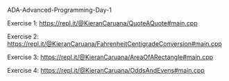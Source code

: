 ADA-Advanced-Programming-Day-1

Exercise 1: https://repl.it/@KieranCaruana/QuoteAQuote#main.cpp

Exercise 2: https://repl.it/@KieranCaruana/FahrenheitCentigradeConversion#main.cpp

Exercise 3: https://repl.it/@KieranCaruana/AreaOfARectangle#main.cpp

Exercise 4: https://repl.it/@KieranCaruana/OddsAndEvens#main.cpp
